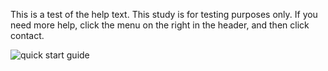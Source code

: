 This is a test of the help text. This study is for testing purposes only. If you need more help, click the menu on the right in the header, and then click contact.

![quick start guide](assets/quickStart.png)
